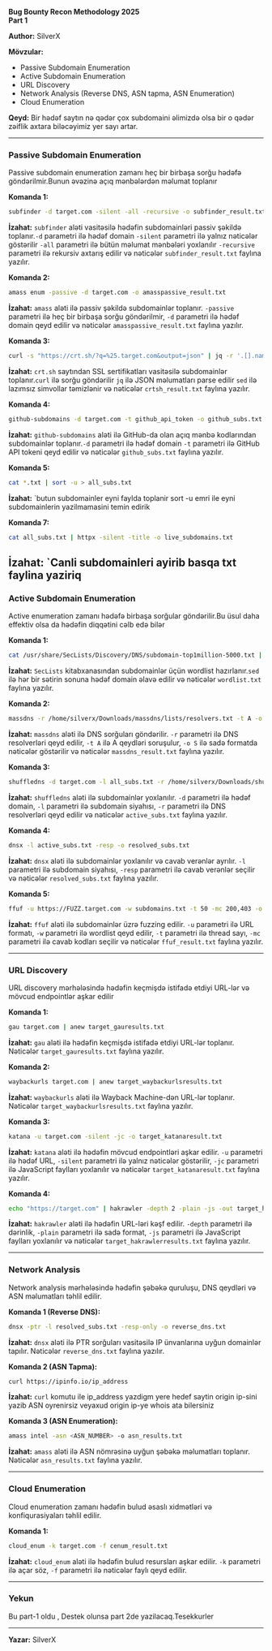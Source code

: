 **Bug Bounty Recon Methodology 2025**  
**Part 1**  

**Author:** SilverX  

**Mövzular:**  
- Passive Subdomain Enumeration  
- Active Subdomain Enumeration  
- URL Discovery  
- Network Analysis (Reverse DNS, ASN tapma, ASN Enumeration)  
- Cloud Enumeration  

**Qeyd:** Bir hədəf saytın nə qədər çox subdomaini əlimizdə olsa bir o qədər zəiflik axtara biləcəyimiz yer sayı artar.  

---

### **Passive Subdomain Enumeration**  
Passive subdomain enumeration zamanı heç bir birbaşa sorğu hədəfə göndərilmir.Bunun əvəzinə açıq mənbələrdən məlumat toplanır

**Komanda 1:**  
```bash
subfinder -d target.com -silent -all -recursive -o subfinder_result.txt  
```  
**İzahat:** `subfinder` aləti vasitəsilə hədəfin subdomainləri passiv şəkildə toplanır.`-d` parametri ilə hədəf domain `-silent` parametri ilə yalnız nəticələr göstərilir `-all` parametri ilə bütün məlumat mənbələri yoxlanılır `-recursive` parametri ilə rekursiv axtarış edilir və nəticələr `subfinder_result.txt` faylına yazılır.  

**Komanda 2:**  
```bash
amass enum -passive -d target.com -o amasspassive_result.txt  
```  
**İzahat:** `amass` aləti ilə passiv şəkildə subdomainlər toplanır. `-passive` parametri ilə heç bir birbaşa sorğu göndərilmir, `-d` parametri ilə hədəf domain qeyd edilir və nəticələr `amasspassive_result.txt` faylına yazılır.  

**Komanda 3:**  
```bash
curl -s "https://crt.sh/?q=%25.target.com&output=json" | jq -r '.[].name_value' | sed 's/\*\.//g' | anew crtsh_result.txt  
```  
**İzahat:** `crt.sh` saytından SSL sertifikatları vasitəsilə subdomainlər toplanır.`curl` ilə sorğu göndərilir `jq` ilə JSON məlumatları parse edilir `sed` ilə lazımsız simvollar təmizlənir və nəticələr `crtsh_result.txt` faylına yazılır.  

**Komanda 4:**  
```bash
github-subdomains -d target.com -t github_api_token -o github_subs.txt  
```  
**İzahat:** `github-subdomains` aləti ilə GitHub-da olan açıq mənbə kodlarından subdomainlər toplanır.`-d` parametri ilə hədəf domain `-t` parametri ilə GitHub API tokeni qeyd edilir və nəticələr `github_subs.txt` faylına yazılır.  

**Komanda 5:**  
```bash
cat *.txt | sort -u > all_subs.txt
```  
**İzahat:** `butun subdomainler eyni faylda toplanir sort -u  emri ile eyni subdomainlerin yazilmamasini temin edirik

**Komanda 7:**  
```bash
cat all_subs.txt | httpx -silent -title -o live_subdomains.txt
```  
**İzahat:** `Canli subdomainleri ayirib basqa txt faylina yaziriq
---



### **Active Subdomain Enumeration**  
Active enumeration zamanı hədəfə birbaşa sorğular göndərilir.Bu üsul daha effektiv olsa da hədəfin diqqətini cəlb edə bilər

**Komanda 1:**  
```bash
cat /usr/share/SecLists/Discovery/DNS/subdomain-top1million-5000.txt | sed 's/$/.target.com/' > wordlist.txt  
```  
**İzahat:** `SecLists` kitabxanasından subdomainlər üçün wordlist hazırlanır.`sed` ilə hər bir sətirin sonuna hədəf domain əlavə edilir və nəticələr `wordlist.txt` faylına yazılır.  

**Komanda 2:**  
```bash
massdns -r /home/silverx/Downloads/massdns/lists/resolvers.txt -t A -o S -w massdns_result.txt wordlist.txt  
```  
**İzahat:** `massdns` aləti ilə DNS sorğuları göndərilir. `-r` parametri ilə DNS resolverləri qeyd edilir, `-t A` ilə A qeydləri soruşulur, `-o S` ilə sadə formatda nəticələr göstərilir və nəticələr `massdns_result.txt` faylına yazılır.  

**Komanda 3:**  
```bash
shuffledns -d target.com -l all_subs.txt -r /home/silverx/Downloads/shuffledns/tests/resolvers.txt -o active_subs.txt -mode resolve  
```  
**İzahat:** `shuffledns` aləti ilə subdomainlər yoxlanılır. `-d` parametri ilə hədəf domain, `-l` parametri ilə subdomain siyahısı, `-r` parametri ilə DNS resolverləri qeyd edilir və nəticələr `active_subs.txt` faylına yazılır.  

**Komanda 4:**  
```bash
dnsx -l active_subs.txt -resp -o resolved_subs.txt  
```  
**İzahat:** `dnsx` aləti ilə subdomainlər yoxlanılır və cavab verənlər ayrılır. `-l` parametri ilə subdomain siyahısı, `-resp` parametri ilə cavab verənlər seçilir və nəticələr `resolved_subs.txt` faylına yazılır.  

**Komanda 5:**  
```bash
ffuf -u https://FUZZ.target.com -w subdomains.txt -t 50 -mc 200,403 -o ffuf_result.txt  
```  
**İzahat:** `ffuf` aləti ilə subdomainlər üzrə fuzzing edilir. `-u` parametri ilə URL formatı, `-w` parametri ilə wordlist qeyd edilir, `-t` parametri ilə thread sayı, `-mc` parametri ilə cavab kodları seçilir və nəticələr `ffuf_result.txt` faylına yazılır.  

---

### **URL Discovery**  
URL discovery mərhələsində hədəfin keçmişdə istifadə etdiyi URL-lər və mövcud endpointlər aşkar edilir

**Komanda 1:**  
```bash
gau target.com | anew target_gauresults.txt  
```  
**İzahat:** `gau` aləti ilə hədəfin keçmişdə istifadə etdiyi URL-lər toplanır. Nəticələr `target_gauresults.txt` faylına yazılır.  

**Komanda 2:**  
```bash
waybackurls target.com | anew target_waybackurlsresults.txt  
```  
**İzahat:** `waybackurls` aləti ilə Wayback Machine-dən URL-lər toplanır. Nəticələr `target_waybackurlsresults.txt` faylına yazılır.  

**Komanda 3:**  
```bash
katana -u target.com -silent -jc -o target_katanaresult.txt  
```  
**İzahat:** `katana` aləti ilə hədəfin mövcud endpointləri aşkar edilir. `-u` parametri ilə hədəf URL, `-silent` parametri ilə yalnız nəticələr göstərilir, `-jc` parametri ilə JavaScript faylları yoxlanılır və nəticələr `target_katanaresult.txt` faylına yazılır.  

**Komanda 4:**  
```bash
echo "https://target.com" | hakrawler -depth 2 -plain -js -out target_hakrawlerresults.txt  
```  
**İzahat:** `hakrawler` aləti ilə hədəfin URL-ləri kəşf edilir. `-depth` parametri ilə dərinlik, `-plain` parametri ilə sadə format, `-js` parametri ilə JavaScript faylları yoxlanılır və nəticələr `target_hakrawlerresults.txt` faylına yazılır.  

---

### **Network Analysis**  
Network analysis mərhələsində hədəfin şəbəkə quruluşu, DNS qeydləri və ASN məlumatları təhlil edilir.  

**Komanda 1 (Reverse DNS):**  
```bash
dnsx -ptr -l resolved_subs.txt -resp-only -o reverse_dns.txt  
```  
**İzahat:** `dnsx` aləti ilə PTR sorğuları vasitəsilə IP ünvanlarına uyğun domainlər tapılır. Nəticələr `reverse_dns.txt` faylına yazılır.  

**Komanda 2 (ASN Tapma):**  
```bash
curl https://ipinfo.io/ip_address  
```  
**İzahat:** `curl` komutu ile ip_address yazdigm yere hedef saytin origin ip-sini yazib ASN oyrenirsiz veyaxud origin ip-ye whois ata bilersiniz 

**Komanda 3 (ASN Enumeration):**  
```bash
amass intel -asn <ASN_NUMBER> -o asn_results.txt  
```  
**İzahat:** `amass` aləti ilə ASN nömrəsinə uyğun şəbəkə məlumatları toplanır. Nəticələr `asn_results.txt` faylına yazılır.  

---

### **Cloud Enumeration**  
Cloud enumeration zamanı hədəfin bulud əsaslı xidmətləri və konfiqurasiyaları təhlil edilir.  

**Komanda 1:**  
```bash
cloud_enum -k target.com -f cenum_result.txt  
```  
**İzahat:** `cloud_enum` aləti ilə hədəfin bulud resursları aşkar edilir. `-k` parametri ilə açar söz, `-f` parametri ilə nəticələr faylı qeyd edilir.  

---

### **Yekun**  
Bu part-1 oldu , Destek olunsa part 2de yazilacaq.Tesekkurler

---  
**Yazar:** SilverX  
